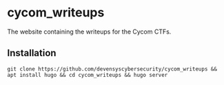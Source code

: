 # cycom_writeups
The website containing the writeups for the Cycom CTFs.

## Installation
```
git clone https://github.com/devensyscybersecurity/cycom_writeups && apt install hugo && cd cycom_writeups && hugo server
```
